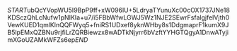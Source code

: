 $START$ubQcYVopWU5I9BpP9ff+xW096lU+5LdryaTYunuXc00cOX1737JNe18KDSczQhLcNufw1pNIKIa+u7/i5FBbWfwLGWJ5Wz1NJE2SEwrFsfalgjfeIVjth0VewKUED1qmlKlnQQFWyq5+fniRS1UDxef8yknWHby8s1DdgmaprF1kumX9JB5lpEMxQZBNu9rjfiLrZQRBiewzx8wADTkNjyrr6bVzftYYHGTQgyA1DnwATyjimXGoUZAMkWFZs6ep$END$